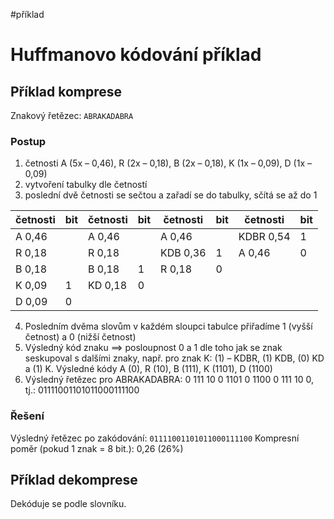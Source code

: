 #příklad
# Huffmanovo kódování příklad
## Příklad komprese
Znakový řetězec: `ABRAKADABRA`
### Postup
1) četnosti A (5x – 0,46), R (2x – 0,18), B (2x – 0,18), K (1x – 0,09), D (1x – 0,09)
2) vytvoření tabulky dle četností
3) poslední dvě četnosti se sečtou a zařadí se do tabulky, sčítá se až do 1

|četnosti|bit|četnosti|bit|četnosti|bit|četnosti|bit|
|---|---|---|---|---|---|---|---|
| A 0,46 || A 0,46 ||A 0,46||KDBR 0,54|1|
|R 0,18||R 0,18||KDB 0,36 |1| A 0,46 |0|
|B 0,18||B 0,18|1|R 0,18|0|
|K 0,09|1|KD 0,18|0|
|D 0,09|0|

4) Posledním dvěma slovům v každém sloupci tabulce přiřadíme 1 (vyšší četnost) a 0 (nižší četnost)
5) Výsledný kód znaku ==> posloupnost 0 a 1 dle toho jak se znak seskupoval s
dalšími znaky, např. pro znak K: (1) – KDBR, (1) KDB, (0) KD a (1) K. Výsledné
kódy A (0), R (10), B (111), K (1101), D (1100)
6) Výsledný řetězec pro ABRAKADABRA: 0 111 10 0 1101 0 1100 0 111 10 0, tj.:
01111001101011000111100

### Řešení
Výsledný řetězec po zakódování: `01111001101011000111100`
Kompresní poměr (pokud 1 znak = 8 bit.): 0,26 (26%)

## Příklad dekomprese
Dekóduje se podle slovníku.
